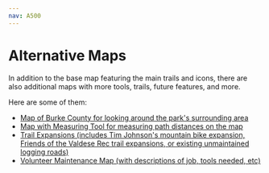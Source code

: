 ```yaml
---
nav: A500
---
```


# Alternative Maps

In addition to the base map featuring the main trails and icons, there are also additional maps with more tools, trails, future features, and more.

Here are some of them:
- [Map of Burke County for looking around the park's surrounding area][link-mapburke] 
- [Map with Measuring Tool for measuring path distances on the map][link-mapmeasure] 
- [Trail Expansions (includes Tim Johnson's mountain bike expansion, Friends of the Valdese Rec trail expansions, or existing unmaintained logging roads)][link-everything]
- [Volunteer Maintenance Map (with descriptions of job, tools needed, etc)][link-volunteer]

[link-everything]: everything.map
[link-mapburke]: mapburke.map
[link-mapmeasure]: mapmeasure.map
[link-volunteer]: volunteer.map
